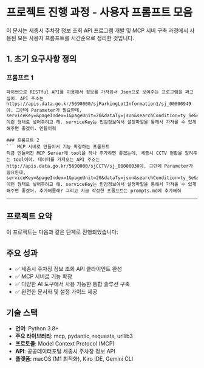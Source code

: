 # 프로젝트 진행 과정 - 사용자 프롬프트 모음

이 문서는 세종시 주차장 정보 조회 API 프로그램 개발 및 MCP 서버 구축 과정에서 사용된 모든 사용자 프롬프트를 시간순으로 정리한 것입니다.

## 1. 초기 요구사항 정의

### 프롬프트 1
``` 주차장정보 API에서 정보 가져오는 프롬프트
파이썬으로 RESTful API를 이용해서 정보를 가져와서 Json으로 보여주는 프로그램을 짜고 싶어. API 주소는 https://apis.data.go.kr/5690000/sjParkingLotInformation1/sj_00000949야. 그런데 Parameter가 필요한데, serviceKey=&pageIndex=1&pageUnit=20&dataTy=json&searchCondition=ty_Se&searchKeyword= 이런 형태로 넣어주려고 해. serviceKey는 민감정보여서 설정파일을 통해서 가져올 수 있게 해주면 좋겠어. 만들어줘

### 프롬프트 2
``` MCP 서버로 만들어서 기능 확장하는 프롬프트
지금 만들어진 MCP Server에 tool을 하나 추가하면 좋겠는데, 세종시 CCTV 현황을 알려주는 tool이야. 데이터를 가져오는 API 주소는 http://apis.data.go.kr/5690000/sjCCTV/sj_00000030야. 그런데 Parameter가 필요한데, serviceKey=&pageIndex=1&pageUnit=20&dataTy=json&searchCondition=ty_Se&searchKeyword= 이런 형태로 넣어주려고 해. serviceKey는 민감정보여서 설정파일을 통해서 가져올 수 있게 해주면 좋겠어. 추가해줄래? 그리고 지금 작성한 프롬프트는 prompts.md에 추가해줘
```

---

## 프로젝트 요약

이 프로젝트는 다음과 같은 단계로 진행되었습니다:


## 주요 성과

- ✅ 세종시 주차장 정보 조회 API 클라이언트 완성
- ✅ MCP 서버로 기능 확장
- ✅ 다양한 AI 도구에서 사용 가능한 통합 솔루션 구축
- ✅ 완전한 문서화 및 설정 가이드 제공

## 기술 스택

- **언어**: Python 3.8+
- **주요 라이브러리**: mcp, pydantic, requests, urllib3
- **프로토콜**: Model Context Protocol (MCP)
- **API**: 공공데이터포털 세종시 주차장 정보 API
- **플랫폼**: macOS (M1 최적화), Kiro IDE, Gemini CLI